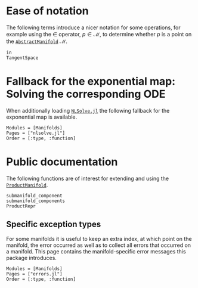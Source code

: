 # Ease of notation

The following terms introduce a nicer notation for some operations, for example using the ∈ operator, $p ∈ \mathcal M$, to determine whether $p$ is a point on the [`AbstractManifold`](https://juliamanifolds.github.io/ManifoldsBase.jl/stable/types.html#ManifoldsBase.AbstractManifold)  $\mathcal M$.

````@docs
in
TangentSpace
````

# Fallback for the exponential map: Solving the corresponding ODE

When additionally loading [`NLSolve.jl`](https://github.com/JuliaNLSolvers/NLsolve.jl) the following fallback for the exponential map is available.

```@autodocs
Modules = [Manifolds]
Pages = ["nlsolve.jl"]
Order = [:type, :function]
```

# Public documentation

The following functions are of interest for extending and using the [`ProductManifold`](@ref).

```@docs
submanifold_component
submanifold_components
ProductRepr
```

## Specific exception types

For some manifolds it is useful to keep an extra index, at which point on the manifold, the error occurred as well as to collect all errors that occurred on a manifold. This page contains the manifold-specific error messages this package introduces.

```@autodocs
Modules = [Manifolds]
Pages = ["errors.jl"]
Order = [:type, :function]
```
